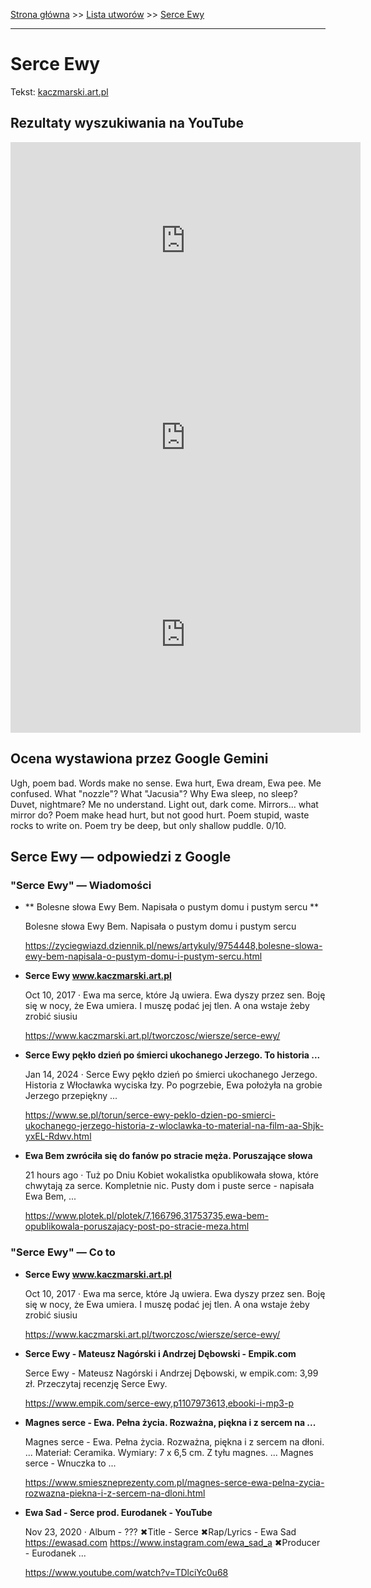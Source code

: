 [Strona główna](../index.md) >> [Lista utworów](../list.md) >> [Serce Ewy](543.md)

---

# Serce Ewy

Tekst: [kaczmarski.art.pl](https://www.kaczmarski.art.pl/tworczosc/wiersze/serce-ewy/)

## Rezultaty wyszukiwania na YouTube

<iframe width="560" height="315" src="https://www.youtube.com/embed/UZK9-nX17m8?si=IdontcarewhotheIRSsendsImnotpayingtaxes" title="YouTube video player" frameborder="0" allow="accelerometer; autoplay; clipboard-write; encrypted-media; gyroscope; picture-in-picture; web-share" referrerpolicy="strict-origin-when-cross-origin" allowfullscreen></iframe>

<iframe width="560" height="315" src="https://www.youtube.com/embed/zigYy0cDbzM?si=IdontcarewhotheIRSsendsImnotpayingtaxes" title="YouTube video player" frameborder="0" allow="accelerometer; autoplay; clipboard-write; encrypted-media; gyroscope; picture-in-picture; web-share" referrerpolicy="strict-origin-when-cross-origin" allowfullscreen></iframe>

<iframe width="560" height="315" src="https://www.youtube.com/embed/uPUIg3OYPFA?si=IdontcarewhotheIRSsendsImnotpayingtaxes" title="YouTube video player" frameborder="0" allow="accelerometer; autoplay; clipboard-write; encrypted-media; gyroscope; picture-in-picture; web-share" referrerpolicy="strict-origin-when-cross-origin" allowfullscreen></iframe>

## Ocena wystawiona przez Google Gemini

Ugh, poem bad. Words make no sense. Ewa hurt, Ewa dream, Ewa pee. Me confused. What "nozzle"? What "Jacusia"? Why Ewa sleep, no sleep? Duvet, nightmare? Me no understand. Light out, dark come. Mirrors... what mirror do? Poem make head hurt, but not good hurt. Poem stupid, waste rocks to write on. Poem try be deep, but only shallow puddle. 0/10.


## Serce Ewy — odpowiedzi z Google

### "Serce Ewy" — Wiadomości

- **  Bolesne słowa Ewy Bem. Napisała o pustym domu i pustym sercu  **

    Bolesne słowa Ewy Bem. Napisała o pustym domu i pustym sercu 

   <https://zyciegwiazd.dziennik.pl/news/artykuly/9754448,bolesne-slowa-ewy-bem-napisala-o-pustym-domu-i-pustym-sercu.html>
- **Serce Ewy www.kaczmarski.art.pl**

    Oct 10, 2017  ·  Ewa ma serce, które Ją uwiera. Ewa dyszy przez sen. Boję się w nocy, że Ewa umiera. I muszę podać jej tlen. A ona wstaje żeby zrobić siusiu 

   <https://www.kaczmarski.art.pl/tworczosc/wiersze/serce-ewy/>
- **Serce Ewy pękło dzień po śmierci ukochanego Jerzego. To historia ...**

    Jan 14, 2024  ·  Serce Ewy pękło dzień po śmierci ukochanego Jerzego. Historia z Włocławka wyciska łzy. Po pogrzebie, Ewa położyła na grobie Jerzego przepiękny ... 

   <https://www.se.pl/torun/serce-ewy-peklo-dzien-po-smierci-ukochanego-jerzego-historia-z-wloclawka-to-material-na-film-aa-Shjk-yxEL-Rdwv.html>
- **Ewa Bem zwróciła się do fanów po stracie męża. Poruszające słowa**

    21 hours ago  ·  Tuż po Dniu Kobiet wokalistka opublikowała słowa, które chwytają za serce. Kompletnie nic. Pusty dom i puste serce - napisała Ewa Bem, ... 

   <https://www.plotek.pl/plotek/7,166796,31753735,ewa-bem-opublikowala-poruszajacy-post-po-stracie-meza.html>

### "Serce Ewy" — Co to

- **Serce Ewy www.kaczmarski.art.pl**

    Oct 10, 2017  ·  Ewa ma serce, które Ją uwiera. Ewa dyszy przez sen. Boję się w nocy, że Ewa umiera. I muszę podać jej tlen. A ona wstaje żeby zrobić siusiu 

   <https://www.kaczmarski.art.pl/tworczosc/wiersze/serce-ewy/>
- **Serce Ewy - Mateusz Nagórski i Andrzej Dębowski - Empik.com**

    Serce Ewy - Mateusz Nagórski i Andrzej Dębowski, w empik.com: 3,99 zł. Przeczytaj recenzję Serce Ewy. 

   <https://www.empik.com/serce-ewy,p1107973613,ebooki-i-mp3-p>
- **Magnes serce - Ewa. Pełna życia. Rozważna, piękna i z sercem na ...**

    Magnes serce - Ewa. Pełna życia. Rozważna, piękna i z sercem na dłoni. ... Materiał: Ceramika. Wymiary: 7 x 6,5 cm. Z tyłu magnes. ... Magnes serce - Wnuczka to ... 

   <https://www.smieszneprezenty.com.pl/magnes-serce-ewa-pelna-zycia-rozwazna-piekna-i-z-sercem-na-dloni.html>
- **Ewa Sad - Serce prod. Eurodanek - YouTube**

    Nov 23, 2020  ·  Album - ??? ✖Title - Serce ✖Rap/Lyrics - Ewa Sad https://ewasad.com https://www.instagram.com/ewa_sad_a ✖Producer - Eurodanek ... 

   <https://www.youtube.com/watch?v=TDlciYc0u68>

